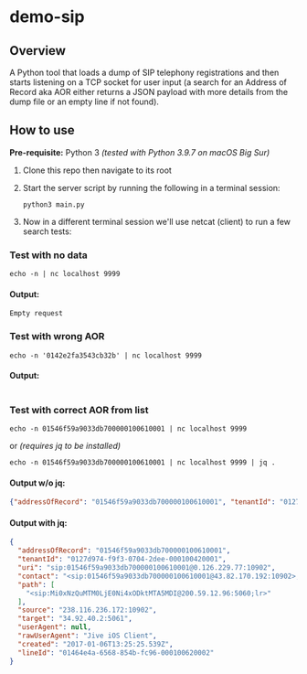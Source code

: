 # demo-sip

## Overview
A Python tool that loads a dump of SIP telephony registrations and then starts listening on a TCP socket for user input 
(a search for an Address of Record aka AOR either returns a JSON payload with more details from the dump file or an empty line if not found).

## How to use

**Pre-requisite:** Python 3 _(tested with Python 3.9.7 on macOS Big Sur)_

1. Clone this repo then navigate to its root
2. Start the server script by running the following in a terminal session:
   
   ```shell
   python3 main.py
   ```

3. Now in a different terminal session we'll use netcat (client) to run a few search tests:
   
### **Test with no data**
```shell
echo -n | nc localhost 9999
```

#### Output:
```shell
Empty request
```

### **Test with wrong AOR**
```shell
echo -n '0142e2fa3543cb32b' | nc localhost 9999
```

#### Output:
```shell

```
    
### **Test with correct AOR from list**
```shell
echo -n 01546f59a9033db700000100610001 | nc localhost 9999
```

or _(requires jq to be installed)_

```shell
echo -n 01546f59a9033db700000100610001 | nc localhost 9999 | jq .
```  

#### Output w/o jq:
```json
{"addressOfRecord": "01546f59a9033db700000100610001", "tenantId": "0127d974-f9f3-0704-2dee-000100420001", "uri": "sip:01546f59a9033db700000100610001@0.126.229.77:10902", "contact": "<sip:01546f59a9033db700000100610001@43.82.170.192:10902>;+sip.instance=\"<urn:uuid:58B7D3C8-145E-00EC-5FC2-861E57FD7FB2>\"", "path": ["<sip:Mi0xNzQuMTM0LjE0Ni4xODktMTA5MDI@200.59.12.96:5060;lr>"], "source": "238.116.236.172:10902", "target": "34.92.40.2:5061", "userAgent": null, "rawUserAgent": "Jive iOS Client", "created": "2017-01-06T13:25:25.539Z", "lineId": "01464e4a-6568-854b-fc96-000100620002"}
```

#### Output with jq:
```json
{
  "addressOfRecord": "01546f59a9033db700000100610001",
  "tenantId": "0127d974-f9f3-0704-2dee-000100420001",
  "uri": "sip:01546f59a9033db700000100610001@0.126.229.77:10902",
  "contact": "<sip:01546f59a9033db700000100610001@43.82.170.192:10902>;+sip.instance=\"<urn:uuid:58B7D3C8-145E-00EC-5FC2-861E57FD7FB2>\"",
  "path": [
    "<sip:Mi0xNzQuMTM0LjE0Ni4xODktMTA5MDI@200.59.12.96:5060;lr>"
  ],
  "source": "238.116.236.172:10902",
  "target": "34.92.40.2:5061",
  "userAgent": null,
  "rawUserAgent": "Jive iOS Client",
  "created": "2017-01-06T13:25:25.539Z",
  "lineId": "01464e4a-6568-854b-fc96-000100620002"
}
```